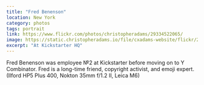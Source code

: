 ```yaml
---
title: "Fred Benenson"
location: New York
category: photos
tags: portrait
link: https://www.flickr.com/photos/christopheradams/29334522065/
image: https://static.christopheradams.io/file/cxadams-website/flickr/29334522065_4fa6b186b2_k.jpg
excerpt: "At Kickstarter HQ"
---
```


Fred Benenson was employee №2 at Kickstarter before moving on to Y Combinator.
Fred is a long-time friend, copyright activist, and emoji expert. (Ilford HP5
Plus 400, Nokton 35mm f/1.2 II, Leica M6)
